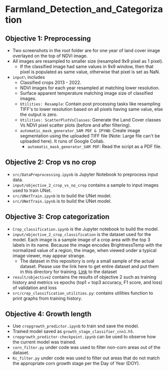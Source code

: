 # Farmland_Detection_and_Categorization
## Objective 1: Preprocessing
- Two screenshots in the root folder are for one year of land cover image overlayed on the top of NDVI image. 
- All images are resampled to smaller size (resampled 9x9 pixel as 1 pixel).
    - If the classified image had same values in 9x9 window, then that pixel is populated as same value, otherwise that pixel is set as NaN.
- `input\` includes
    - Classified crops 2013 - 2022.
    - NDVI images for each year resampled at matching lower resolution.
    - Surface apparent temperature matching image size of classified images.
    - `Utilities: Resample`: Contain post processing tasks like resampling TIFF's to lower resolution based on all pixels having same value, else the output is zero.
    - `Utilities: ScatterPlotVsClasses`: Generate the Land Cover classes Vs NDVI pixel scatter plots (before and after filtering).
    - `automatic_mask_generator_SAM PDF & IPYNB`: Create image segmentation using the uploaded TIFF file (Note: Large file can't be uploaded here). It runs of Google Collab.
        - `automatic_mask_generator_SAM PDF`: Read the script as a PDF file.
## Objective 2: Crop vs no crop
- `src/DataPreprocessing.ipynb` is Jupyter Notebook to preprocess input data.
- `input/objective_2_crop_vs_no_crop` contains a sample to input images used to train UNet.
- `src/UNetTrain.ipynb` is to build the UNet model.
- `src/UNetTrain.ipynb` is to build the UNet model.
## Objective 3: Crop categorization
- `Crop_classification.ipynb` is the Jupyter notebook to build the model. 
- `input/objective_2_crop_classification` is the dataset used for the model. Each image is a sample image of a crop area with the top 3 labels in its name. Because the image encodes BrightnessTemp with the normalized value of a region, the image, when viewed under a typical image viewer, may appear strange. 
    + The dataset in this repository is only a small sample of the actual dataset. Please use the link here to get entire dataset and put them in this directory for training. [Link](https://uofnelincoln-my.sharepoint.com/:u:/g/personal/qnguyen16_unl_edu/EeP1VMgU0HxGh4ea2xB7PJoB0zz_piamE_PjgyJoFSaCGQ?e=MFb3jO) to the dataset 
- `result/objective2` contains the results of objective 2 such as training history and metrics vs epochs (top1 + top3 accuracy, F1 score, and loss) of validation and loss 
- `src/crop_classification_utilities.py`: contains utilities function to print graphs from training history.
## Objective 4: Growth length
- Use `cropgrowth_predictor.ipynb` to train snd save the model.
- Trained model saved as `growth_stage_classifier_cnn1.h5`.
- `cropgrowth_predictor-checkpoint.ipynb` can be used to observe how the current model was trained.
- `corn_filter.py` under code was used to filter non-corn areas out of the dataset.
- `Kc_filter.py` under code was used to filter out areas that do not match the appropriate corn growth stage per the Day of Year (DOY).
